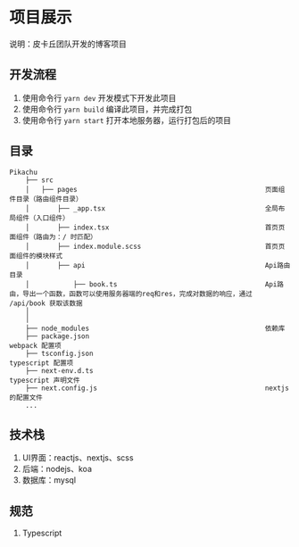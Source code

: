 # 项目展示

说明：皮卡丘团队开发的博客项目

## 开发流程

1. 使用命令行 `yarn dev` 开发模式下开发此项目
2. 使用命令行 `yarn build` 编译此项目，并完成打包
3. 使用命令行 `yarn start` 打开本地服务器，运行打包后的项目

## 目录

```
Pikachu
    ├── src  
    │   ├── pages                                               页面组件目录（路由组件目录）   
    │       ├── _app.tsx                                        全局布局组件（入口组件）
    │       ├── index.tsx                                       首页页面组件（路由为：/ 时匹配）
    │       ├── index.module.scss                               首页页面组件的模块样式         
    │       ├── api                                             Api路由目录
    │           ├── book.ts                                     Api路由，导出一个函数，函数可以使用服务器端的req和res，完成对数据的响应，通过 /api/book 获取该数据
    │
    │
    ├── node_modules                                            依赖库
    ├── package.json                                            webpack 配置项
    ├── tsconfig.json                                           typescript 配置项
    ├── next-env.d.ts                                           typescript 声明文件
    ├── next.config.js                                          nextjs的配置文件
    ...

```

## 技术栈

1. UI界面：reactjs、nextjs、scss
2. 后端：nodejs、koa
3. 数据库：mysql

## 规范

1. Typescript

